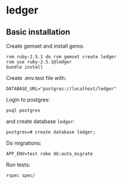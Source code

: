 # ledger

## Basic installation

Create gemset and install gems:
  ```
  rvm ruby-2.5.1 do rvm gemset create ledger
  rvm use ruby-2.5.1@ledger
  bundle install
  ```

Create .env.test file with:
  ```
  DATABASE_URL="postgres://localhost/ledger"
  ```

Login to postgres:
  ```
  psql postgres
  ```
and create database ```ledger```:
  ```
  postgres=# create database ledger;
  ```

Do migrations:
  ```
  APP_ENV=test rake db:auto_migrate
  ```

Run tests:
  ```
  rspec spec/
  ```
